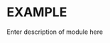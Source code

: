 EXAMPLE
===============================================================================

Enter description of module here
